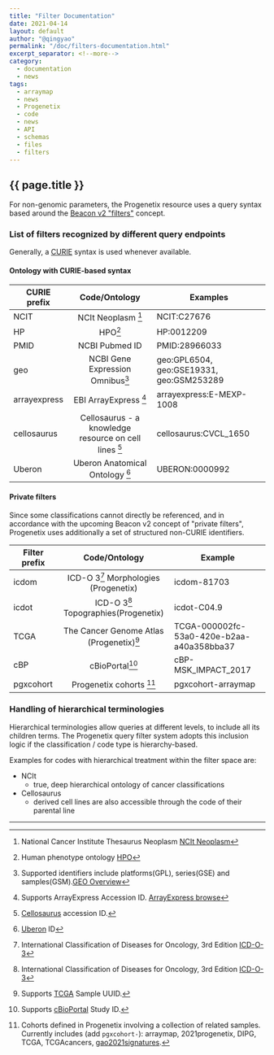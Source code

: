 ```yaml
---
title: "Filter Documentation"
date: 2021-04-14
layout: default
author: "@qingyao"
permalink: "/doc/filters-documentation.html"
excerpt_separator: <!--more-->
category:
  - documentation
  - news
tags:
  - arraymap
  - news
  - Progenetix
  - code
  - news
  - API
  - schemas
  - files
  - filters
---
```


{{ page.title }}
----------------

For non-genomic parameters, the Progenetix resource uses a query syntax based
around the [Beacon v2 "filters"](https://beacon-project.io/v2/filters.html)
concept.

<!--more-->

### List of filters recognized by different query endpoints

Generally, a [CURIE](https://www.w3.org/TR/2010/NOTE-curie-20101216/) syntax is
used whenever available.

#### Ontology with CURIE-based syntax

| CURIE prefix        |  Code/Ontology          | Examples |
| ------------- |:-------------:| ----- |
| NCIT    | NCIt Neoplasm [^1] | NCIT:C27676 |
| HP      | HPO[^2] | HP:0012209 |
| PMID    | NCBI Pubmed ID | PMID:28966033 |
| geo   | NCBI Gene Expression Omnibus[^3] | geo:GPL6504, geo:GSE19331, geo:GSM253289 |
| arrayexpress | EBI ArrayExpress [^4] | arrayexpress:E-MEXP-1008 |
| cellosaurus      | Cellosaurus - a knowledge resource on cell lines [^5]| cellosaurus:CVCL_1650 |
| Uberon | Uberon Anatomical Ontology [^6] |UBERON:0000992|

#### Private filters

Since some classifications cannot directly be referenced, and in accordance with
the upcoming Beacon v2 concept of "private filters", Progenetix uses
additionally a set of structured non-CURIE identifiers.

| Filter prefix        |  Code/Ontology          | Example  |
| ------------- |:-------------:| ----- |
| icdom | ICD-O 3[^7] Morphologies (Progenetix)| icdom-81703 |
| icdot | ICD-O 3[^7] Topographies(Progenetix)| icdot-C04.9 |
| TCGA  | The Cancer Genome Atlas (Progenetix)[^8] | TCGA-000002fc-53a0-420e-b2aa-a40a358bba37 |
| cBP      | cBioPortal[^9] | cBP-MSK_IMPACT_2017 |
| pgxcohort  | Progenetix cohorts [^10]| pgxcohort-arraymap |


### Handling of hierarchical terminologies

Hierarchical terminologies allow queries at different levels, to include all its children terms. The Progenetix query filter system adopts this inclusion logic if the classification / code type is hierarchy-based.

Examples for codes with hierarchical treatment within the filter space are:

* NCIt
  - true, deep hierarchical ontology of cancer classifications
* Cellosaurus
  - derived cell lines are also accessible through the code of their parental line

----

[^1]: National Cancer Institute Thesaurus Neoplasm [NCIt Neoplasm](https://bioportal.bioontology.org/ontologies/NCIT_NEOPLASM)
[^2]: Human phenotype ontology [HPO](https://hpo.jax.org)
[^3]: Supported identifiers include platforms(GPL), series(GSE) and samples(GSM).[GEO Overview](https://www.ncbi.nlm.nih.gov/geo/info/overview.html)
[^4]: Supports ArrayExpress Accession ID. [ArrayExpress browse](https://www.ebi.ac.uk/arrayexpress/browse.html)
[^5]: [Cellosaurus](https://web.expasy.org/cellosaurus/) accession ID.
[^6]: [Uberon](http://uberon.github.io/about.html) ID
[^7]:International Classification of Diseases for Oncology, 3rd Edition [ICD-O-3](https://www.who.int/standards/classifications/other-classifications/international-classification-of-diseases-for-oncology)
[^8]: Supports [TCGA](https://portal.gdc.cancer.gov) Sample UUID.
[^9]: Supports [cBioPortal](https://www.cbioportal.org/datasets) Study ID.
[^10]: Cohorts defined in Progenetix involving a collection of related samples. Currently includes (add `pgxcohort-`): arraymap, 2021progenetix, DIPG, TCGA, TCGAcancers, [gao2021signatures](https://progenetix.org/progenetix-cohorts/gao-2021-signatures/).
